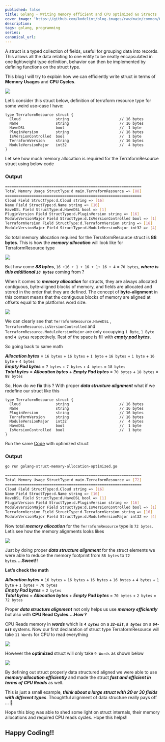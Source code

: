 ```yaml
---
published: false
title: Golang - Writing memory efficient and CPU optimized Go Structs
cover_image: 'https://github.com/kodelint/blog-images/raw/main/common/01-golang-struct.png'
description:
tags: golang, programming
series:
canonical_url:
---
```


A struct is a typed collection of fields, useful for grouping data into records. This allows all the data relating to one entity to be neatly encapsulated in one lightweight type definition, behavior can then be implemented by defining functions on the struct type.

This blog I will try to explain how we can efficiently write struct in terms of **Memory** **Usages** and **CPU Cycles.**

![](https://github.com/kodelint/blog-images/raw/main/common/01-golang-struct.png)

Let’s consider this struct below, definition of terraform resource type for some weird use-case I have:

```golang
type TerraformResource struct {
  Cloud                string                       // 16 bytes
  Name                 string                       // 16 bytes
  HaveDSL              bool                         //  1 byte
  PluginVersion        string                       // 16 bytes
  IsVersionControlled  bool                         //  1 byte
  TerraformVersion     string                       // 16 bytes
  ModuleVersionMajor   int32                        //  4 bytes
}
```

Let see how much memory allocation is required for the TerraformResource struct using below code
<script src="https://gist.github.com/tfproviders/818dee0ccddb0dae20f34dce386ae31f.js"></script>

### Output

```bash
==============================================================
Total Memory Usage StructType:d main.TerraformResource => [88]
==============================================================
Cloud Field StructType:d.Cloud string => [16]
Name Field StructType:d.Name string => [16]
HaveDSL Field StructType:d.HaveDSL bool => [1]
PluginVersion Field StructType:d.PluginVersion string => [16]
ModuleVersionMajor Field StructType:d.IsVersionControlled bool => [1]
TerraformVersion Field StructType:d.TerraformVersion string => [16]
ModuleVersionMajor Field StructType:d.ModuleVersionMajor int32 => [4]
```
So total memory allocation required for the TerraformResource struct is **88 bytes**. This is how the _**memory allocation**_ will look like for TerraformResource type

![](https://github.com/kodelint/blog-images/raw/main/common/01-golang-struct-memory-map.jpeg)

But how come _**88 bytes**_, `16 +16 + 1 + 16 + 1+ 16 + 4` = `70 bytes`, _**where is this additional `18 bytes`**_ coming from ?

When it comes to _**memory allocation**_ for structs, they are always allocated contiguous, byte-aligned blocks of memory, and fields are allocated and stored in the order that they are defined. The concept of **byte-alignment** in this context means that the contiguous blocks of memory are aligned at offsets equal to the platforms word size.

![](https://github.com/kodelint/blog-images/raw/main/common/02-golang-struct-memory-map.jpeg)

We can clearly see that `TerraformResource.HaveDSL` , `TerraformResource.isVersionControlled` and `TerraformResource.ModuleVersionMajor` are only occupying `1 Byte`, `1 Byte` and `4 Bytes` respectively. Rest of the space is fill with _**empty pad bytes**_.

So going back to same math
>
  _**Allocation bytes**_ = `16 bytes` + `16 bytes` + `1 byte` + `16 bytes` + `1 byte` + `16 byte` + `4 bytes`  
  _**Empty Pad bytes**_ = `7 bytes` + `7 bytes` + `4 bytes` = `18 bytes`  
  _**Total bytes**_ = _**Allocation bytes**_ + _**Empty Pad bytes**_ = `70 bytes` + `18 bytes` = `88 bytes`


So, How do we **fix** this ? With proper _**data structure alignment**_ what if we redefine our struct like this

```golang
type TerraformResource struct {
  Cloud                string                       // 16 bytes
  Name                 string                       // 16 bytes
  PluginVersion        string                       // 16 bytes
  TerraformVersion     string                       // 16 bytes
  ModuleVersionMajor   int32                        //  4 bytes
  HaveDSL              bool                         //  1 byte
  IsVersionControlled  bool                         //  1 byte
}
```

Run the same [Code](https://gist.github.com/kodelint/a6f6b13d315b27ad649ca8fe4b41e67c#file-golang-struct-memory-allocation-optimized-go) with optimized struct
<script src="https://gist.github.com/kodelint/a6f6b13d315b27ad649ca8fe4b41e67c.js"></script>
### **Output**

```bash
go run golang-struct-memory-allocation-optimized.go

==============================================================
Total Memory Usage StructType:d main.TerraformResource => [72]
==============================================================
Cloud Field StructType:d.Cloud string => [16]
Name Field StructType:d.Name string => [16]
HaveDSL Field StructType:d.HaveDSL bool => [1]
PluginVersion Field StructType:d.PluginVersion string => [16]
ModuleVersionMajor Field StructType:d.IsVersionControlled bool => [1]
TerraformVersion Field StructType:d.TerraformVersion string => [16]
ModuleVersionMajor Field StructType:d.ModuleVersionMajor int32 => [4]
```

Now total _**memory allocation**_ for the `TerraformResource` type is `72 bytes`. Let’s see how the memory alignments looks likes

![](https://github.com/kodelint/blog-images/raw/main/common/03-golang-struct-memory-map.jpeg)

Just by doing proper _**data structure alignment**_ for the struct elements we were able to reduce the memory footprint from `88 bytes` to `72 bytes`**....Sweet!!**

**Let’s check the math**
>
_**Allocation bytes**_ = `16 bytes` + `16 bytes` + `16 bytes` + `16 bytes` + `4 bytes` + `1 byte` + `1 bytes` = `70 bytes`  
_**Empty Pad bytes**_ = `2 bytes`  
_**Total bytes**_ = _**Allocation bytes**_ + _**Empty Pad bytes**_ = `70 bytes` + `2 bytes` = `72 bytes`


Proper _**data structure alignment**_ not only helps us use _**memory efficiently**_ but also with **CPU Read Cycles….How ?**

CPU Reads memory in _**words**_ which is _**`4 bytes`**_ on a _**`32-bit`**_, _**`8 bytes`**_ on a _**`64-bit`**_ systems. Now our first declaration of struct type TerraformResource will take  `11 Words` for CPU to read everything

![](https://github.com/kodelint/blog-images/raw/main/common/01-golang-struct-word-length.jpeg)

However the **optimized** struct will only take `9 Words` as shown below

![](https://github.com/kodelint/blog-images/raw/main/common/02-golang-struct-word-length.jpeg)

By defining out struct properly data structured aligned we were able to use _**memory allocation efficiently**_ and made the struct _**fast and efficient in terms of CPU Reads**_ as well.

This is just a small example, _**think about a large struct with 20 or 30 fields with different types**_. Thoughtful alignment of data structure really pays off … 🤩

Hope this blog was able to shed some light on struct internals, their memory allocations and required CPU reads cycles. Hope this helps!!

## Happy Coding!!
